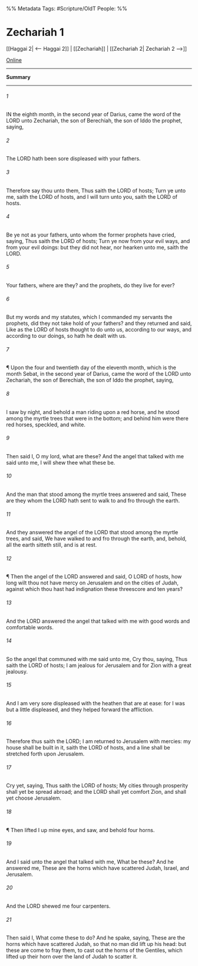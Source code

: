 

%% Metadata
Tags: #Scripture/OldT
People: 
%%
# Zechariah 1
[[Haggai 2| <-- Haggai 2]] | [[Zechariah]] | [[Zechariah 2| Zechariah 2 -->]]

[Online](https://churchofjesuschrist.org/study/scriptures/ot/zech/1?lang=eng)

---
__Summary__



---

###### 1
IN the eighth month, in the second year of Darius, came the word of the LORD unto Zechariah, the son of Berechiah, the son of Iddo the prophet, saying,
###### 2
The LORD hath been sore displeased with your fathers.
###### 3
Therefore say thou unto them, Thus saith the LORD of hosts; Turn ye unto me, saith the LORD of hosts, and I will turn unto you, saith the LORD of hosts.
###### 4
Be ye not as your fathers, unto whom the former prophets have cried, saying, Thus saith the LORD of hosts; Turn ye now from your evil ways, and from your evil doings: but they did not hear, nor hearken unto me, saith the LORD.
###### 5
Your fathers, where are they?  and the prophets, do they live for ever?
###### 6
But my words and my statutes, which I commanded my servants the prophets, did they not take hold of your fathers?  and they returned and said, Like as the LORD of hosts thought to do unto us, according to our ways, and according to our doings, so hath he dealt with us.
###### 7
¶ Upon the four and twentieth day of the eleventh month, which is the month Sebat, in the second year of Darius, came the word of the LORD unto Zechariah, the son of Berechiah, the son of Iddo the prophet, saying,
###### 8
I saw by night, and behold a man riding upon a red horse, and he stood among the myrtle trees that were in the bottom; and behind him were there red horses, speckled, and white.
###### 9
Then said I, O my lord, what are these?  And the angel that talked with me said unto me, I will shew thee what these be.
###### 10
And the man that stood among the myrtle trees answered and said, These are they whom the LORD hath sent to walk to and fro through the earth.
###### 11
And they answered the angel of the LORD that stood among the myrtle trees, and said, We have walked to and fro through the earth, and, behold, all the earth sitteth still, and is at rest.
###### 12
¶ Then the angel of the LORD answered and said, O LORD of hosts, how long wilt thou not have mercy on Jerusalem and on the cities of Judah, against which thou hast had indignation these threescore and ten years?
###### 13
And the LORD answered the angel that talked with me with good words and comfortable words.
###### 14
So the angel that communed with me said unto me, Cry thou, saying, Thus saith the LORD of hosts; I am jealous for Jerusalem and for Zion with a great jealousy.
###### 15
And I am very sore displeased with the heathen that are at ease: for I was but a little displeased, and they helped forward the affliction.
###### 16
Therefore thus saith the LORD; I am returned to Jerusalem with mercies: my house shall be built in it, saith the LORD of hosts, and a line shall be stretched forth upon Jerusalem.
###### 17
Cry yet, saying, Thus saith the LORD of hosts; My cities through prosperity shall yet be spread abroad; and the LORD shall yet comfort Zion, and shall yet choose Jerusalem.
###### 18
¶ Then lifted I up mine eyes, and saw, and behold four horns.
###### 19
And I said unto the angel that talked with me, What be these?  And he answered me, These are the horns which have scattered Judah, Israel, and Jerusalem.
###### 20
And the LORD shewed me four carpenters.
###### 21
Then said I, What come these to do?  And he spake, saying, These are the horns which have scattered Judah, so that no man did lift up his head: but these are come to fray them, to cast out the horns of the Gentiles, which lifted up their horn over the land of Judah to scatter it.



